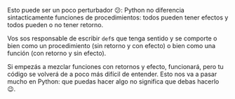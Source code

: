 Esto puede ser un poco perturbador :confused:: Python no diferencia sintacticamente funciones de procedimientos: todos pueden tener efectos y todos pueden o no tener retorno.

Vos sos responsable de escribir `def`s que tenga sentido y se comporte o bien como un procedimiento (sin retorno y con efecto) o bien como una función (con retorno y sin efecto).

Si empezás a mezclar funciones con retornos y efecto, funcionará, pero tu código se volverá de a poco más difícil de entender. Esto nos va a pasar mucho en Python: que puedas hacer algo no significa que debas hacerlo :wink:.

